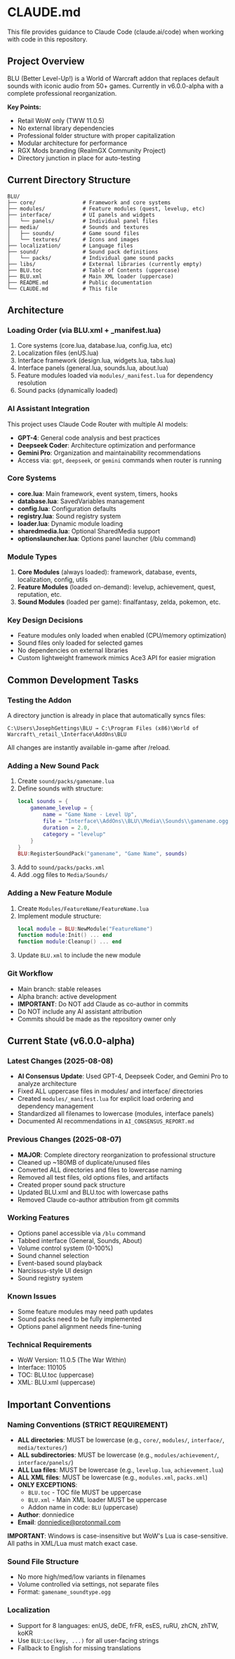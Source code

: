 # CLAUDE.md

This file provides guidance to Claude Code (claude.ai/code) when working with code in this repository.

## Project Overview

BLU (Better Level-Up!) is a World of Warcraft addon that replaces default sounds with iconic audio from 50+ games. Currently in v6.0.0-alpha with a complete professional reorganization.

**Key Points:**
- Retail WoW only (TWW 11.0.5)
- No external library dependencies
- Professional folder structure with proper capitalization
- Modular architecture for performance
- RGX Mods branding (RealmGX Community Project)
- Directory junction in place for auto-testing

## Current Directory Structure

```
BLU/
├── core/               # Framework and core systems
├── modules/            # Feature modules (quest, levelup, etc)
├── interface/          # UI panels and widgets
│   └── panels/         # Individual panel files
├── media/              # Sounds and textures
│   ├── sounds/         # Game sound files
│   └── textures/       # Icons and images
├── localization/       # Language files
├── sound/              # Sound pack definitions
│   └── packs/          # Individual game sound packs
├── libs/               # External libraries (currently empty)
├── BLU.toc             # Table of Contents (uppercase)
├── BLU.xml             # Main XML loader (uppercase)
├── README.md           # Public documentation
└── CLAUDE.md           # This file
```

## Architecture

### Loading Order (via BLU.xml + _manifest.lua)
1. Core systems (core.lua, database.lua, config.lua, etc)
2. Localization files (enUS.lua)
3. Interface framework (design.lua, widgets.lua, tabs.lua)
4. Interface panels (general.lua, sounds.lua, about.lua)
5. Feature modules loaded via `modules/_manifest.lua` for dependency resolution
6. Sound packs (dynamically loaded)

### AI Assistant Integration
This project uses Claude Code Router with multiple AI models:
- **GPT-4**: General code analysis and best practices
- **Deepseek Coder**: Architecture optimization and performance
- **Gemini Pro**: Organization and maintainability recommendations
- Access via: `gpt`, `deepseek`, or `gemini` commands when router is running

### Core Systems
- **core.lua**: Main framework, event system, timers, hooks
- **database.lua**: SavedVariables management
- **config.lua**: Configuration defaults
- **registry.lua**: Sound registry system
- **loader.lua**: Dynamic module loading
- **sharedmedia.lua**: Optional SharedMedia support
- **optionslauncher.lua**: Options panel launcher (/blu command)

### Module Types
1. **Core Modules** (always loaded): framework, database, events, localization, config, utils
2. **Feature Modules** (loaded on-demand): levelup, achievement, quest, reputation, etc.
3. **Sound Modules** (loaded per game): finalfantasy, zelda, pokemon, etc.

### Key Design Decisions
- Feature modules only loaded when enabled (CPU/memory optimization)
- Sound files only loaded for selected games
- No dependencies on external libraries
- Custom lightweight framework mimics Ace3 API for easier migration

## Common Development Tasks

### Testing the Addon
A directory junction is already in place that automatically syncs files:
```
C:\Users\JosephGettings\BLU → C:\Program Files (x86)\World of Warcraft\_retail_\Interface\AddOns\BLU
```
All changes are instantly available in-game after /reload.

### Adding a New Sound Pack
1. Create `sound/packs/gamename.lua`
2. Define sounds with structure:
   ```lua
   local sounds = {
       gamename_levelup = {
           name = "Game Name - Level Up",
           file = "Interface\\AddOns\\BLU\\Media\\Sounds\\gamename.ogg",
           duration = 2.0,
           category = "levelup"
       }
   }
   BLU:RegisterSoundPack("gamename", "Game Name", sounds)
   ```
3. Add to `sound/packs/packs.xml`
4. Add .ogg files to `Media/Sounds/`

### Adding a New Feature Module
1. Create `Modules/FeatureName/FeatureName.lua`
2. Implement module structure:
   ```lua
   local module = BLU:NewModule("FeatureName")
   function module:Init() ... end
   function module:Cleanup() ... end
   ```
3. Update `BLU.xml` to include the new module

### Git Workflow
- Main branch: stable releases
- Alpha branch: active development
- **IMPORTANT**: Do NOT add Claude as co-author in commits
- Do NOT include any AI assistant attribution
- Commits should be made as the repository owner only

## Current State (v6.0.0-alpha)

### Latest Changes (2025-08-08)
- **AI Consensus Update**: Used GPT-4, Deepseek Coder, and Gemini Pro to analyze architecture
- Fixed ALL uppercase files in modules/ and interface/ directories  
- Created `modules/_manifest.lua` for explicit load ordering and dependency management
- Standardized all filenames to lowercase (modules, interface panels)
- Documented AI recommendations in `AI_CONSENSUS_REPORT.md`

### Previous Changes (2025-08-07)
- **MAJOR**: Complete directory reorganization to professional structure
- Cleaned up ~180MB of duplicate/unused files
- Converted ALL directories and files to lowercase naming
- Removed all test files, old options files, and artifacts
- Created proper sound pack structure
- Updated BLU.xml and BLU.toc with lowercase paths
- Removed Claude co-author attribution from git commits

### Working Features
- Options panel accessible via `/blu` command
- Tabbed interface (General, Sounds, About)
- Volume control system (0-100%)
- Sound channel selection
- Event-based sound playback
- Narcissus-style UI design
- Sound registry system

### Known Issues
- Some feature modules may need path updates
- Sound packs need to be fully implemented
- Options panel alignment needs fine-tuning

### Technical Requirements
- WoW Version: 11.0.5 (The War Within)
- Interface: 110105
- TOC: BLU.toc (uppercase)
- XML: BLU.xml (uppercase)

## Important Conventions

### Naming Conventions (STRICT REQUIREMENT)
- **ALL directories**: MUST be lowercase (e.g., `core/`, `modules/`, `interface/`, `media/textures/`)
- **ALL subdirectories**: MUST be lowercase (e.g., `modules/achievement/`, `interface/panels/`)
- **ALL Lua files**: MUST be lowercase (e.g., `levelup.lua`, `achievement.lua`)
- **ALL XML files**: MUST be lowercase (e.g., `modules.xml`, `packs.xml`)
- **ONLY EXCEPTIONS**:
  - `BLU.toc` - TOC file MUST be uppercase
  - `BLU.xml` - Main XML loader MUST be uppercase
  - Addon name in code: `BLU` (uppercase)
- **Author**: donniedice
- **Email**: donniedice@protonmail.com

**IMPORTANT**: Windows is case-insensitive but WoW's Lua is case-sensitive. All paths in XML/Lua must match exact case.

### Sound File Structure
- No more high/med/low variants in filenames
- Volume controlled via settings, not separate files
- Format: `gamename_soundtype.ogg`

### Localization
- Support for 8 languages: enUS, deDE, frFR, esES, ruRU, zhCN, zhTW, koKR
- Use `BLU:Loc(key, ...)` for all user-facing strings
- Fallback to English for missing translations